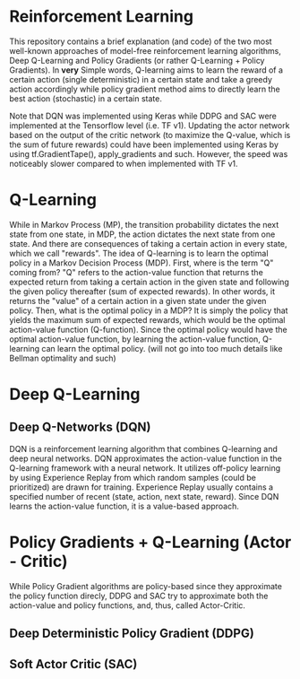 Reinforcement Learning
======================

This repository contains a brief explanation (and code) of the two most well-known approaches of model-free reinforcement learning algorithms, Deep Q-Learning and Policy Gradients (or rather Q-Learning + Policy Gradients). In **very** Simple words, Q-learning aims to learn the reward of a certain action (single deterministic) in a certain state and take a greedy action accordingly while policy gradient method aims to directly learn the best action (stochastic) in a certain state.

Note that DQN was implemented using Keras while DDPG and SAC were implemented at the Tensorflow level (i.e. TF v1). Updating the actor network based on the output of the critic network (to maximize the Q-value, which is the sum of future rewards) could have been implemented using Keras by using tf.GradientTape(), apply_gradients and such. However, the speed was noticeably slower compared to when implemented with TF v1.


# Q-Learning
 While in Markov Process (MP), the transition probability dictates the next state from one state, in MDP, the action dictates the next state from one state. And there are consequences of taking a certain action in every state, which we call "rewards". The idea of Q-learning is to learn the optimal policy in a Markov Decision Process (MDP). First, where is the term "Q" coming from? "Q" refers to the action-value function that returns the expected return from taking a certain action in the given state and following the given policy thereafter (sum of expected rewards). In other words, it returns the "value" of a certain action in a given state under the given policy. 
 Then, what is the optimal policy in a MDP? It is simply the policy that yields the maximum sum of expected rewards, which would be the optimal action-value function (Q-function). Since the optimal policy would have the optimal action-value function, by learning the action-value function, Q-learning can learn the optimal policy. (will not go into too much details like Bellman optimality and such)

# Deep Q-Learning
## Deep Q-Networks (DQN)
DQN is a reinforcement learning algorithm that combines Q-learning and deep neural networks. DQN approximates the action-value function in the Q-learning framework with a neural network. It utilizes off-policy learning by using Experience Replay from which random samples (could be prioritized) are drawn for training. Experience Replay usually contains a specified number of recent (state, action, next state, reward). Since DQN learns the action-value function, it is a value-based approach. 

# Policy Gradients + Q-Learning (Actor - Critic)
While Policy Gradient algorithms are policy-based since they approximate the policy function direcly, DDPG and SAC try to approximate both the action-value and policy functions, and, thus, called Actor-Critic. 

## Deep Deterministic Policy Gradient (DDPG)

## Soft Actor Critic (SAC)




